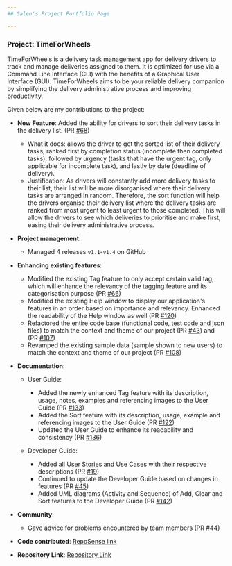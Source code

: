 ```yaml
---
## Galen's Project Portfolio Page

---
```


### Project: TimeForWheels

TimeForWheels is a delivery task management app for delivery drivers to track and manage deliveries assigned to them.
It is optimized for use via a Command Line Interface (CLI) with the benefits of a Graphical User Interface (GUI). 
TimeForWheels aims to be your reliable delivery companion by simplifying the delivery administrative process and 
improving productivity.

Given below are my contributions to the project:
  
* **New Feature**: Added the ability for drivers to sort their delivery tasks in the delivery list. (PR [\#68](https://github.com/AY2021S2-CS2103T-W10-3/tp/pull/68))
  * What it does: allows the driver to get the sorted list of their delivery tasks, ranked first by completion status
    (incomplete then completed tasks), followed by urgency (tasks that have the urgent tag,
    only applicable for incomplete task), and lastly by date (deadline of delivery).
  * Justification: As drivers will constantly add more delivery tasks to their list, their list will be more 
    disorganised where their delivery tasks are arranged in random. Therefore, the sort function will help the drivers
    organise their delivery list where the delivery tasks are ranked from most urgent to least urgent to those 
    completed. This will allow the drivers to see which deliveries to prioritise and make first, easing their delivery
    administrative process.

* **Project management**:
  * Managed 4 releases `v1.1`-`v1.4` on GitHub

* **Enhancing existing features**:
  * Modified the existing Tag feature to only accept certain valid tag, which will enhance the relevancy of the tagging feature and its categorisation purpose (PR [\#66](https://github.com/AY2021S2-CS2103T-W10-3/tp/pull/66))
  * Modified the existing Help window to display our application's features in an order based on importance and relevancy. Enhanced the readability of the Help window as well (PR [\#120](https://github.com/AY2021S2-CS2103T-W10-3/tp/pull/120))
  * Refactored the entire code base (functional code, test code and json files) to match the context and theme of our project (PR [\#43](https://github.com/AY2021S2-CS2103T-W10-3/tp/pull/43)) and (PR [\#107](https://github.com/AY2021S2-CS2103T-W10-3/tp/pull/107))
  * Revamped the existing sample data (sample shown to new users) to match the context and theme of our project (PR [\#108](https://github.com/AY2021S2-CS2103T-W10-3/tp/pull/108))

* **Documentation**:
  * User Guide:
    * Added the newly enhanced Tag feature with its description, usage, notes, examples and referencing images to the User Guide (PR [\#133](https://github.com/AY2021S2-CS2103T-W10-3/tp/pull/133))
    * Added the Sort feature with its description, usage, example and referencing images to the User Guide (PR [\#122](https://github.com/AY2021S2-CS2103T-W10-3/tp/pull/122))
    * Updated the User Guide to enhance its readability and consistency (PR [\#136](https://github.com/AY2021S2-CS2103T-W10-3/tp/pull/136))
    
   * Developer Guide:
     * Added all User Stories and Use Cases with their respective descriptions (PR [\#19](https://github.com/AY2021S2-CS2103T-W10-3/tp/pull/19))
     * Continued to update the Developer Guide based on changes in features (PR [\#45](https://github.com/AY2021S2-CS2103T-W10-3/tp/pull/45))
     * Added UML diagrams (Activity and Sequence) of Add, Clear and Sort features to the Developer Guide (PR [\#142](https://github.com/AY2021S2-CS2103T-W10-3/tp/pull/142))
  
* **Community**:
  * Gave advice for problems encountered by team members (PR [\#44](https://github.com/AY2021S2-CS2103T-W10-3/tp/pull/44))

* **Code contributed**: [RepoSense link](https://nus-cs2103-ay2021s2.github.io/tp-dashboard/?search=cheunggalen&sort=groupTitle&sortWithin=title&timeframe=commit&mergegroup=&groupSelect=groupByRepos&breakdown=true&checkedFileTypes=docs~functional-code~test-code~other&since=2021-02-19)

* **Repository Link**:  [Repository Link](https://github.com/cheunggalen/tp)
